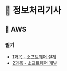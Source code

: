 # 📂 정보처리기사

## 📝 AWS

### 필기

- [1과목 - 소프트웨어 설계](./필기/1과목%20-%20소프트웨어%20설계.md)
- [2과목 - 소프트웨어 개발](./필기/2과목%20-%20소프트웨어%20개발.md)
